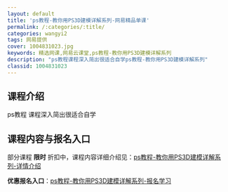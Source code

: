 ```yaml
---
layout: default
title: 'ps教程-教你用PS3D建模详解系列-网易精品单课'
permalink: /:categories/:title/
categories: wangyi2
tags: 网易提供
cover: 1004831023.jpg
keywords: 精选网课,网易云课堂,ps教程-教你用PS3D建模详解系列
description: "ps教程课程深入简出很适合自学ps教程-教你用PS3D建模详解系列"
classid: 1004831023
---
```


## 课程介绍

ps教程 课程深入简出很适合自学

## 课程内容与报名入口

部分课程 **限时** 折扣中，课程内容详细介绍见：[ps教程-教你用PS3D建模详解系列-详情介绍](https://study.163.com/course/introduction/1004831023.htm?share=1&shareId=1025206652&utm_campaign=share&utm_medium=iphoneShare&utm_source=&utm_u=1025206652)

**优惠报名入口**：[ps教程-教你用PS3D建模详解系列-报名学习](https://study.163.com/course/introduction/1004831023.htm?share=1&shareId=1025206652&utm_campaign=share&utm_medium=iphoneShare&utm_source=&utm_u=1025206652)

